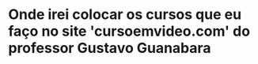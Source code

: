 # Onde irei colocar os cursos que eu faço no site 'cursoemvideo.com' do professor Gustavo Guanabara
